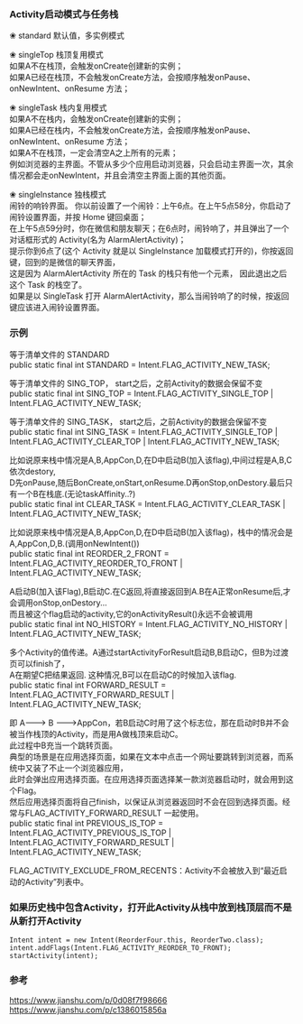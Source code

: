 ### Activity启动模式与任务栈  

❀ standard  默认值，多实例模式    

❀ singleTop  栈顶复用模式  
如果A不在栈顶，会触发onCreate创建新的实例；  
如果A已经在栈顶，不会触发onCreate方法，会按顺序触发onPause、onNewIntent、onResume 方法；  

❀ singleTask  栈内复用模式  
如果A不在栈内，会触发onCreate创建新的实例；  
如果A已经在栈内，不会触发onCreate方法，会按顺序触发onPause、onNewIntent、onResume 方法；  
如果A不在栈顶，一定会清空A之上所有的元素；  
例如浏览器的主界面。不管从多少个应用启动浏览器，只会启动主界面一次，其余情况都会走onNewIntent，并且会清空主界面上面的其他页面。  

❀ singleInstance  独栈模式  
闹铃的响铃界面。 你以前设置了一个闹铃：上午6点。在上午5点58分，你启动了闹铃设置界面，并按 Home 键回桌面；  
在上午5点59分时，你在微信和朋友聊天；在6点时，闹铃响了，并且弹出了一个对话框形式的 Activity(名为 AlarmAlertActivity)；  
提示你到6点了(这个 Activity 就是以 SingleInstance 加载模式打开的)，你按返回键，回到的是微信的聊天界面，  
这是因为 AlarmAlertActivity 所在的 Task 的栈只有他一个元素， 因此退出之后这个 Task 的栈空了。  
如果是以 SingleTask 打开 AlarmAlertActivity，那么当闹铃响了的时候，按返回键应该进入闹铃设置界面。  

### 示例  

等于清单文件的 STANDARD  
public static final int STANDARD = Intent.FLAG_ACTIVITY_NEW_TASK;  

等于清单文件的 SING_TOP， start之后，之前Activity的数据会保留不变  
public static final int SING_TOP = Intent.FLAG_ACTIVITY_SINGLE_TOP | Intent.FLAG_ACTIVITY_NEW_TASK;  

等于清单文件的 SING_TASK， start之后，之前Activity的数据会保留不变    
public static final int SING_TASK = Intent.FLAG_ACTIVITY_SINGLE_TOP | Intent.FLAG_ACTIVITY_CLEAR_TOP | Intent.FLAG_ACTIVITY_NEW_TASK;  

比如说原来栈中情况是A,B,AppCon,D,在D中启动B(加入该flag),中间过程是A,B,C依次destory,    
D先onPause,随后BonCreate,onStart,onResume.D再onStop,onDestory.最后只有一个B在栈底.(无论taskAffinity..?)  
public static final int CLEAR_TASK = Intent.FLAG_ACTIVITY_CLEAR_TASK | Intent.FLAG_ACTIVITY_NEW_TASK;

比如说原来栈中情况是A,B,AppCon,D,在D中启动B(加入该flag)，栈中的情况会是A,AppCon,D,B.(调用onNewIntent())  
public static final int REORDER_2_FRONT = Intent.FLAG_ACTIVITY_REORDER_TO_FRONT | Intent.FLAG_ACTIVITY_NEW_TASK;  

A启动B(加入该Flag),B启动C.在C返回,将直接返回到A.B在A正常onResume后,才会调用onStop,onDestory...  
而且被这个flag启动的activity,它的onActivityResult()永远不会被调用  
public static final int NO_HISTORY = Intent.FLAG_ACTIVITY_NO_HISTORY | Intent.FLAG_ACTIVITY_NEW_TASK;  

多个Activity的值传递。A通过startActivityForResult启动B,B启动C，但B为过渡页可以finish了，  
A在期望C把结果返回. 这种情况,B可以在启动C的时候加入该flag.  
public static final int FORWARD_RESULT = Intent.FLAG_ACTIVITY_FORWARD_RESULT | Intent.FLAG_ACTIVITY_NEW_TASK;  

即 A---> B --->AppCon，若B启动C时用了这个标志位，那在启动时B并不会被当作栈顶的Activity，而是用A做栈顶来启动C。  
此过程中B充当一个跳转页面。  
典型的场景是在应用选择页面，如果在文本中点击一个网址要跳转到浏览器，而系统中又装了不止一个浏览器应用，  
此时会弹出应用选择页面。在应用选择页面选择某一款浏览器启动时，就会用到这个Flag。  
然后应用选择页面将自己finish，以保证从浏览器返回时不会在回到选择页面。经常与FLAG_ACTIVITY_FORWARD_RESULT 一起使用。  
public static final int PREVIOUS_IS_TOP = Intent.FLAG_ACTIVITY_PREVIOUS_IS_TOP | Intent.FLAG_ACTIVITY_FORWARD_RESULT | Intent.FLAG_ACTIVITY_NEW_TASK;  


FLAG_ACTIVITY_EXCLUDE_FROM_RECENTS：Activity不会被放入到“最近启动的Activity”列表中。



### 如果历史栈中包含Activity，打开此Activity从栈中放到栈顶层而不是从新打开Activity  
```
Intent intent = new Intent(ReorderFour.this, ReorderTwo.class);  
intent.addFlags(Intent.FLAG_ACTIVITY_REORDER_TO_FRONT);  
startActivity(intent);  
```

### 参考  
https://www.jianshu.com/p/0d08f7f98666  
https://www.jianshu.com/p/c1386015856a  
